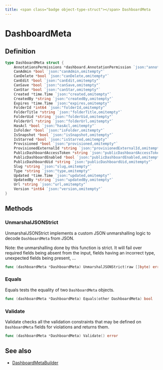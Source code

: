```yaml
---
title: <span class="badge object-type-struct"></span> DashboardMeta
---
```

# <span class="badge object-type-struct"></span> DashboardMeta

## Definition

```go
type DashboardMeta struct {
    AnnotationsPermissions *dashboard.AnnotationPermission `json:"annotationsPermissions,omitempty"`
    CanAdmin *bool `json:"canAdmin,omitempty"`
    CanDelete *bool `json:"canDelete,omitempty"`
    CanEdit *bool `json:"canEdit,omitempty"`
    CanSave *bool `json:"canSave,omitempty"`
    CanStar *bool `json:"canStar,omitempty"`
    Created *time.Time `json:"created,omitempty"`
    CreatedBy *string `json:"createdBy,omitempty"`
    Expires *time.Time `json:"expires,omitempty"`
    FolderId *int64 `json:"folderId,omitempty"`
    FolderTitle *string `json:"folderTitle,omitempty"`
    FolderUid *string `json:"folderUid,omitempty"`
    FolderUrl *string `json:"folderUrl,omitempty"`
    HasAcl *bool `json:"hasAcl,omitempty"`
    IsFolder *bool `json:"isFolder,omitempty"`
    IsSnapshot *bool `json:"isSnapshot,omitempty"`
    IsStarred *bool `json:"isStarred,omitempty"`
    Provisioned *bool `json:"provisioned,omitempty"`
    ProvisionedExternalId *string `json:"provisionedExternalId,omitempty"`
    PublicDashboardAccessToken *string `json:"publicDashboardAccessToken,omitempty"`
    PublicDashboardEnabled *bool `json:"publicDashboardEnabled,omitempty"`
    PublicDashboardUid *string `json:"publicDashboardUid,omitempty"`
    Slug *string `json:"slug,omitempty"`
    Type *string `json:"type,omitempty"`
    Updated *time.Time `json:"updated,omitempty"`
    UpdatedBy *string `json:"updatedBy,omitempty"`
    Url *string `json:"url,omitempty"`
    Version *int64 `json:"version,omitempty"`
}
```
## Methods

### <span class="badge object-method"></span> UnmarshalJSONStrict

UnmarshalJSONStrict implements a custom JSON unmarshalling logic to decode `DashboardMeta` from JSON.

Note: the unmarshalling done by this function is strict. It will fail over required fields being absent from the input, fields having an incorrect type, unexpected fields being present, …

```go
func (dashboardMeta *DashboardMeta) UnmarshalJSONStrict(raw []byte) error
```

### <span class="badge object-method"></span> Equals

Equals tests the equality of two `DashboardMeta` objects.

```go
func (dashboardMeta *DashboardMeta) Equals(other DashboardMeta) bool
```

### <span class="badge object-method"></span> Validate

Validate checks all the validation constraints that may be defined on `DashboardMeta` fields for violations and returns them.

```go
func (dashboardMeta *DashboardMeta) Validate() error
```

## See also

 * <span class="badge builder"></span> [DashboardMetaBuilder](./builder-DashboardMetaBuilder.md)
